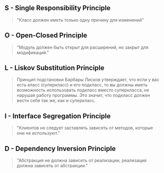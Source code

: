 ## S - Single Responsibility Principle
> "Класс должен иметь только одну причину для изменений"
## O - Open-Closed Principle
> "Модуль должен быть открыт для расширений, но закрыт для модификаций."
## L - Liskov Substitution Principle
>Принцип подстановки Барбары Лисков утверждает, что если у вас есть класс (суперкласс) и его подкласс, то вы должны иметь возможность использовать подкласс вместо суперкласса, не нарушая работу программы. Это значит, что подкласс должен вести себя так же, как и суперкласс.
## I - Interface Segregation Principle
> "Клиентов не следует заставлять зависеть от методов, которые они не используют."
## D - Dependency Inversion Principle
> "Абстракция не должна зависеть от реализации, реализация должна зависеть от абстракции."